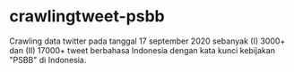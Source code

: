 # crawlingtweet-psbb
Crawling data twitter pada tanggal 17 september 2020 sebanyak (I) 3000+ dan (II) 17000+ tweet berbahasa Indonesia dengan kata kunci kebijakan "PSBB" di Indonesia.
